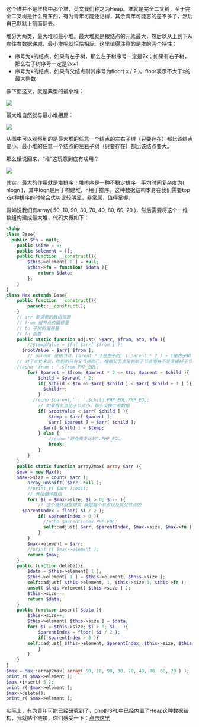 这个堆并不是堆栈中那个堆，英文我们称之为Heap。堆就是完全二叉树，至于完全二叉树是什么鬼东西，有为青年可能还记得，其余青年可能忘的差不多了，然后自己默默上前面翻去。

堆分为两类，最大堆和最小堆。最大堆就是根结点的元素最大，然后以从上到下从左往右数据递减，最小堆呢就恰恰相反。这里值得注意的是堆的两个特性：

- 序号为x的结点，如果有左子树，那么左子树序号一定是2x；如果有右子树，那么右子树序号一定是2x+1
- 序号为x的结点，如果有父结点则其序号为floor( x / 2 )。floor表示不大于x的最大整数

像下面这货，就是典型的最小堆：

![](http://static.ti-node.com/6413035881925443585)

最大堆自然就与最小堆相反：

![](http://static.ti-node.com/6414848497299750913)

从图中可以观察到的是最大堆的任意一个结点的左右子树（只要存在）都比该结点要小，最小堆的任意一个结点的左右子树（只要存在）都比该结点要大。

那么话说回来，“堆”这玩意到底有啥用？

![](http://static.ti-node.com/6414854167210229761)

其实，最大的作用就是堆排序！堆排序是一种不稳定排序，平均时间复杂度为( nlogn )，其中logn是用于构建堆，n用于排序。这种数据结构本身在我们需要top k这种排序的时候会优势比较明显，非常屌，值得掌握。

假如说我们有array( 50, 10, 90, 30, 70, 40, 80, 60, 20 )，然后需要将这个一维数组构建成最大堆，代码大概如下：

```php
<?php
class Base{
  public $fn = null;
	public $size = 0;
	public $element = [];
	public function __construct(){
		$this->element[ 0 ] = null;
		$this->fn = function( $data ){
			return $data;
		};
	}
}
class Max extends Base{
	public function __construct(){
		parent::__construct();
	}
	// arr 要调整的数组资源 
	// from 根节点的偏移量
	// to 子树的偏移量 
	// fn 函数
	public static function adjust( &$arr, $from, $to, $fn ){
		//$tempValue = $fn( $arr[ $from ] );
	  $rootValue = $arr[ $from ];	
		// parent 是根节点，parent * 2是左子树, ( parent * 2 ) + 1是右子树
    // 对于此处来说，收到的只有父节点而已，根据父节点来判断子节点而并不是直接将子节点当参数传输进来
    //echo 'from : '.$from.PHP_EOL;
		for( $parent = $from; $parent * 2 <= $to; $parent = $child ){
			$child = $parent * 2;
			if( $child < $to && $arr[ $child ] < $arr[ $child + 1 ] ){
		 	  $child++;
			}  	
		  //echo $parent.' : '.$child.PHP_EOL.PHP_EOL;
			// 如果根节点比子节点小，那么交换二者数据
			if( $rootValue < $arr[ $child ] ){
				$temp = $arr[ $parent ];
				$arr[ $parent ] = $arr[ $child ];
			  $arr[ $child ] = $temp;	
			} else {
				//echo "避免重复比较".PHP_EOL;
				break;
			}
		}
	}
	public static function array2max( array $arr ){
    $max = new Max();
    $max->size = count( $arr ); 
		array_unshift( $arr, null );
		//print_r( $arr );exit;
		// 开始循环数组
		for( $i = $max->size; $i > 0; $i-- ){
			// 这个循环就是用来 确定每个节点以及其父节点的
      $parentIndex = floor( $i / 2 ); 
			if( $parentIndex > 0 ){
			  //echo $parentIndex.PHP_EOL;
			  self::adjust( $arr, $parentIndex, $max->size, $max->fn );	
			}
		}
		$max->element = $arr;
		//print_r( $max->element );
		return $max;
	}
	public function delete(){
		$data = $this->element[ 1 ];
		$this->element[ 1 ] = $this->element[ $this->size ];
		self::adjust( $this->element, 1, $this->size-1, $this->fn );
		unset( $this->element[ $this->size ] );
		$this->size--;
		return $data;
	}
	public function insert( $data ){
		$this->size++;
		$this->element[ $this->size ] = $data;
		for( $i = $this->size; $i > 0; $i-- ){
			$parentIndex = floor( $i / 2 );
			if( $parentIndex > 0 ){
        self::adjust( $this->element, $parentIndex, $this->size, $this->fn );
			}
		}
	}
}
$max = Max::array2max( array( 50, 10, 90, 30, 70, 40, 80, 60, 20 ) );
print_r( $max->element );
$max->insert( 5 );
print_r( $max->element );
$max->delete();
print_r( $max->element );
```

实际上，有为青年可能已经研究到了，php的SPL中已经内置了Heap这种数据结构，我就贴个链接，你们感受一下：[点击这里](http://php.net/manual/en/spl.datastructures.php "点击这里")
